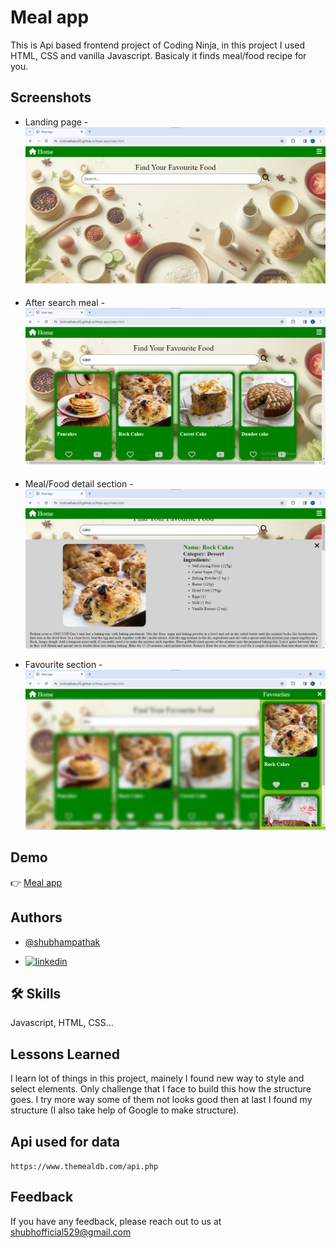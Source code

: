 # Meal app

This is Api based frontend project of Coding Ninja, in this project I used HTML, CSS and vanilla Javascript.
Basicaly it finds meal/food recipe for you.


## Screenshots
- Landing page -
![App Screenshot](./asset/screenshot1.png)

- After search meal -
![App Screenshot](./asset/screenshot2.png)

- Meal/Food detail section -
![App Screenshot](./asset/screenshot3.png)

- Favourite section -
![App Screenshot](./asset/screenshot4.png)


## Demo

👉 [Meal app](https://github.com/Shubhampathak529/Meal-app.git)

## Authors

- [@shubhampathak](https://github.com/Shubhampathak529/Meal-app.git)

- [![linkedin](https://img.shields.io/badge/linkedin-0A66C2?style=for-the-badge&logo=linkedin&logoColor=white)](https://www.linkedin.com/in/shubham-pathak-471a4a258/)


## 🛠 Skills
Javascript, HTML, CSS...


## Lessons Learned

I learn lot of things in this project, mainely I found new way to style and select elements. Only challenge that I face to build this how the structure goes. I try more way some of them not looks good then at last I found my structure (I also take help of Google to make structure).


## Api used for data

`https://www.themealdb.com/api.php`

## Feedback

If you have any feedback, please reach out to us at shubhofficial529@gmail.com

